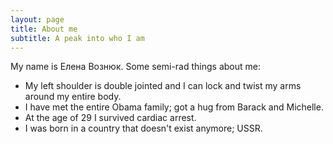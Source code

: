```yaml
---
layout: page
title: About me
subtitle: A peak into who I am
---
```


My name is Елена Вознюк. Some semi-rad things about me:

- My left shoulder is double jointed and I can lock and twist my arms around my entire body.
- I have met the entire Obama family; got a hug from Barack and Michelle.
- At the age of 29 I survived cardiac arrest.
- I was born in a country that doesn't exist anymore; USSR.
